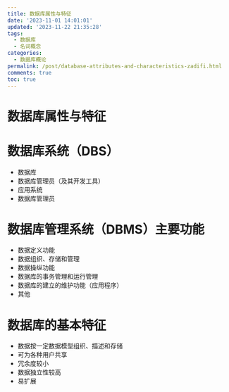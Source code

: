 ```yaml
---
title: 数据库属性与特征
date: '2023-11-01 14:01:01'
updated: '2023-11-22 21:35:28'
tags:
  - 数据库
  - 名词概念
categories:
  - 数据库概论
permalink: /post/database-attributes-and-characteristics-zadifi.html
comments: true
toc: true
---
```


# 数据库属性与特征

# 数据库系统（DBS）

- 数据库
- 数据库管理员（及其开发工具）
- 应用系统
- 数据库管理员

# 数据库管理系统（DBMS）主要功能

- 数据定义功能
- 数据组织、存储和管理
- 数据操纵功能
- 数据库的事务管理和运行管理
- 数据库的建立的维护功能（应用程序）
- 其他

# 数据库的基本特征

- 数据按一定数据模型组织、描述和存储
- 可为各种用户共享
- 冗余度较小
- 数据独立性较高
- 易扩展

‍
